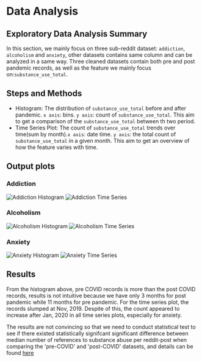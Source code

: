 # Data Analysis
## Exploratory Data Analysis Summary
In this section, we mainly focus on three sub-reddit dataset: `addiction`, `alcoholism` and `anxiety`, other datasets contains same column and can be analyzed
in a same way. Three cleaned datasets contain both pre and post pandemic records, as well as the feature we mainly focus on:`substance_use_total`.

## Steps and Methods
- Histogram: The distribution of `substance_use_total` before and after pandemic. `x axis`: bins. `y axis`: count of `substance_use_total`. This aim to get a comparison of the `substance_use_total` between th 
two period.
- Time Series Plot: The count of `substance_use_total` trends over time(sum by month).`x axis`: date time. `y axis`: the total count of `substance_use_total`
in a given month. This aim to get an overview of how the feature varies with time. 
## Output plots
### Addiction
![Addiction Histogram](images/addiction_hist.png)
![Addiction Time Series](images/addiction_timeseries.png)
### Alcoholism
![Alcoholism Histogram](images/alcoholism_hist.png)
![Alcoholism Time Series](images/alcoholism_timeseries.png)
### Anxiety
![Anxiety Histogram](images/anxiety_hist.png)
![Anxiety Time Series](images/anxiety_timeseries.png)

## Results
From the histogram above, pre COVID records is more than the post COVID records, results is not intuitive because we have only 3 months for
post pandemic while 11 months for pre pandemic. For the time series plot, the records slumped at Nov, 2019. Despite of this, the count 
appeared to increase after Jan, 2020 in all time series plots, especially for anxiety. 

The results are not convincing so that we need to conduct statistical test to see if there existed statistically signifcant significant difference 
between median number of references to substance abuse per reddit-post when comparing the 'pre-COVID' and 'post-COVID' datasets, and details can be found [here](https://github.com/UBC-MDS/covid_reddit_behaviour/blob/main/reports/results.ipynb)
